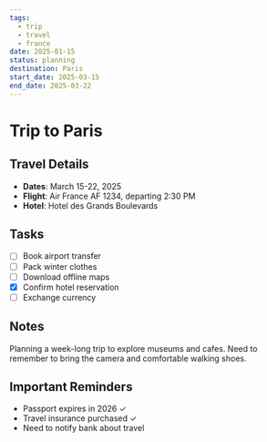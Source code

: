 ```yaml
---
tags:
  - trip
  - travel
  - france
date: 2025-01-15
status: planning
destination: Paris
start_date: 2025-03-15
end_date: 2025-03-22
---
```


# Trip to Paris

## Travel Details
- **Dates**: March 15-22, 2025
- **Flight**: Air France AF 1234, departing 2:30 PM
- **Hotel**: Hotel des Grands Boulevards

## Tasks
- [ ] Book airport transfer
- [ ] Pack winter clothes
- [ ] Download offline maps
- [x] Confirm hotel reservation
- [ ] Exchange currency

## Notes
Planning a week-long trip to explore museums and cafes. Need to remember to bring the camera and comfortable walking shoes.

## Important Reminders
- Passport expires in 2026 ✓
- Travel insurance purchased ✓
- Need to notify bank about travel